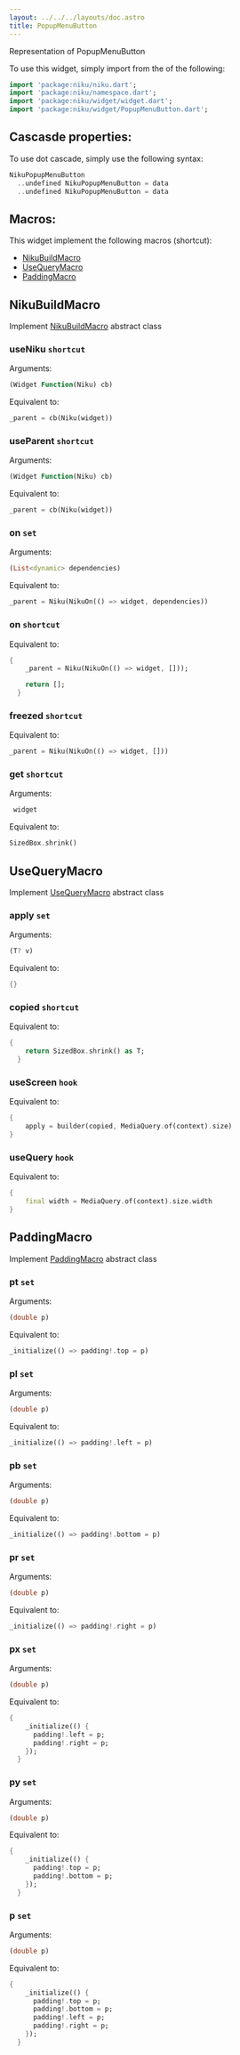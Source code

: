 ```yaml
---
layout: ../../../layouts/doc.astro
title: PopupMenuButton
---
```

Representation of PopupMenuButton


To use this widget, simply import from the of the following:
```dart
import 'package:niku/niku.dart';
import 'package:niku/namespace.dart';
import 'package:niku/widget/widget.dart';
import 'package:niku/widget/PopupMenuButton.dart';
```

## Cascasde properties:
To use dot cascade, simply use the following syntax:

```dart
NikuPopupMenuButton
  ..undefined NikuPopupMenuButton = data
  ..undefined NikuPopupMenuButton = data
```

## Macros:
This widget implement the following macros (shortcut):
- [NikuBuildMacro](/docs/macros/nikuBuild)
- [UseQueryMacro](/docs/macros/useQuery)
- [PaddingMacro](/docs/macros/padding)

## NikuBuildMacro
Implement [NikuBuildMacro](/docs/macros/nikuBuild) abstract class

### useNiku `shortcut`

Arguments:
```dart
(Widget Function(Niku) cb) 
```

Equivalent to:
```dart
_parent = cb(Niku(widget))
```

### useParent `shortcut`

Arguments:
```dart
(Widget Function(Niku) cb) 
```

Equivalent to:
```dart
_parent = cb(Niku(widget))
```

### on `set`

Arguments:
```dart
(List<dynamic> dependencies) 
```

Equivalent to:
```dart
_parent = Niku(NikuOn(() => widget, dependencies))
```

### on `shortcut`

Equivalent to:
```dart
{
    _parent = Niku(NikuOn(() => widget, []));

    return [];
  }
```

### freezed `shortcut`

Equivalent to:
```dart
_parent = Niku(NikuOn(() => widget, []))
```

### get `shortcut`

Arguments:
```dart
 widget 
```

Equivalent to:
```dart
SizedBox.shrink()
```

## UseQueryMacro
Implement [UseQueryMacro](/docs/macros/useQuery) abstract class

### apply `set`

Arguments:
```dart
(T? v) 
```

Equivalent to:
```dart
{}
```

### copied `shortcut`

Equivalent to:
```dart
{
    return SizedBox.shrink() as T;
  }
```

### useScreen `hook`

Equivalent to:
```dart
{
    apply = builder(copied, MediaQuery.of(context).size)
}
```

### useQuery `hook`

Equivalent to:
```dart
{
    final width = MediaQuery.of(context).size.width
}
```

## PaddingMacro
Implement [PaddingMacro](/docs/macros/padding) abstract class

### pt `set`

Arguments:
```dart
(double p) 
```

Equivalent to:
```dart
_initialize(() => padding!.top = p)
```

### pl `set`

Arguments:
```dart
(double p) 
```

Equivalent to:
```dart
_initialize(() => padding!.left = p)
```

### pb `set`

Arguments:
```dart
(double p) 
```

Equivalent to:
```dart
_initialize(() => padding!.bottom = p)
```

### pr `set`

Arguments:
```dart
(double p) 
```

Equivalent to:
```dart
_initialize(() => padding!.right = p)
```

### px `set`

Arguments:
```dart
(double p) 
```

Equivalent to:
```dart
{
    _initialize(() {
      padding!.left = p;
      padding!.right = p;
    });
  }
```

### py `set`

Arguments:
```dart
(double p) 
```

Equivalent to:
```dart
{
    _initialize(() {
      padding!.top = p;
      padding!.bottom = p;
    });
  }
```

### p `set`

Arguments:
```dart
(double p) 
```

Equivalent to:
```dart
{
    _initialize(() {
      padding!.top = p;
      padding!.bottom = p;
      padding!.left = p;
      padding!.right = p;
    });
  }
```

